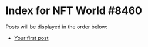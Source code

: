 # Index for NFT World #8460
Posts will be displayed in the order below:

- [Your first post](./001-first.md)

